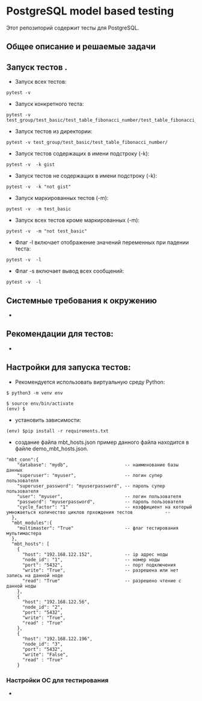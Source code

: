 # PostgreSQL model based testing

Этот репозиторий содержит тесты для PostgreSQL.

## Общее описание и решаемые задачи


## Запуск тестов .

- Запуск всех тестов:
```
pytest -v
```
- Запуск конкретного теста:
```
pytest -v test_group/test_basic/test_table_fibonacci_number/test_table_fibonacci_number_insert_commit.py
```
- Запуск тестов из директории:
```
pytest -v test_group/test_basic/test_table_fibonacci_number/
```
- Запуск тестов содержащих в имени подстроку (-k):
```
pytest -v  -k gist
```
- Запуск тестов не содержащих в имени подстроку (-k):
```
pytest -v  -k "not gist"
```
- Запуск маркированных тестов (-m):
```
pytest -v  -m test_basic
```
- Запуск всех тестов кроме маркированных (-m):
```
pytest -v  -m "not test_basic"
```
- Флаг -l  включает отображение значений переменных при падении теста:
```
pytest -v  -l
```
- Флаг -s  включает вывод всех сообщений:
```
pytest -v  -l
```

## Системные требования к окружению

- 

## Рекомендации для тестов:

-

## Настройки для запуска тестов:

- Рекомендуется использовать виртуальную среду Python:
```
$ python3 -m venv env

$ source env/bin/activate
(env) $
```
- установить зависимости: 
```
(env) $pip install -r requirements.txt
```
- создание файла mbt_hosts.json пример данного файла находится в файле demo_mbt_hosts.json.
```
"mbt_conn":{
    "database": "mydb",                     -- наименование базы данных
    "superuser": "myuser",                  -- логин супер пользователя 
    "superuser_password": "myuserpassword", -- пароль супер пользователя
    "user": "myuser",                       -- логин пользователя
    "password": "myuserpassword",           -- пароль пользователя
    "cycle_factor": "1"                     -- коэффициент на который умножаеться количество циклов прхождения тестов            -- 
  },
  "mbt_modules":{
    "multimaster": "True"                   -- флаг тестирования мультимастера
  },
  "mbt_hosts": [
    {
      "host": "192.168.122.152",            -- ip адрес ноды
      "node_id": "1",                       -- номер ноды
      "port": "5432",                       -- порт подключения
      "write": "True",                      -- разрешена или нет запись на данной ноде
      "read": "True"                        -- разрешено чтение с данной ноды
    },
    {
      "host": "192.168.122.56",
      "node_id": "2",
      "port": "5432",
      "write": "True",
      "read" : "True"
    },
    {
      "host": "192.168.122.196",
      "node_id": "3",
      "port": "5432",
      "write": "False",
      "read" : "True"
    }
```



### Настройки ОС для тестирования

- 
